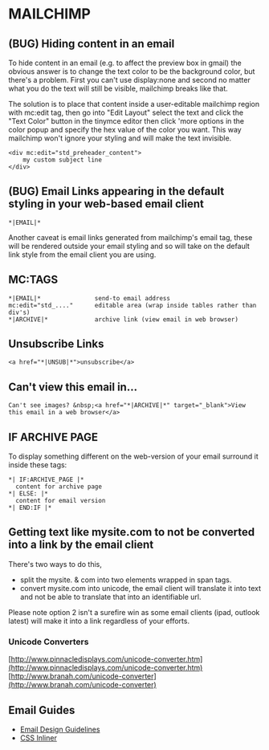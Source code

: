 # MAILCHIMP

## (BUG) Hiding content in an email

To hide content in an email (e.g. to affect the preview box in gmail) the obvious answer is to change the text color to be the background color, but there's a problem.
First you can't use display:none and second no matter what you do the text will still be visible, mailchimp breaks like that.

The solution is to place that content inside a user-editable mailchimp region with mc:edit tag, then go into "Edit Layout" select the text and click the "Text Color" button in the tinymce editor then click 'more options in the color popup and specify the hex value of the color you want.
This way mailchimp won't ignore your styling and will make the text invisible.

    <div mc:edit="std_preheader_content">
        my custom subject line
    </div>

## (BUG) Email Links appearing in the default styling in your web-based email client

    *|EMAIL|*

Another caveat is email links generated from mailchimp's email tag, these will be rendered outside your email styling and so will take on the default link style from the email client you are using.

## MC:TAGS

    *|EMAIL|*               send-to email address
    mc:edit="std_...."      editable area (wrap inside tables rather than div's)
    *|ARCHIVE|*             archive link (view email in web browser)

## Unsubscribe Links

    <a href="*|UNSUB|*">unsubscribe</a>

## Can't view this email in...

    Can't see images? &nbsp;<a href="*|ARCHIVE|*" target="_blank">View this email in a web browser</a>

## IF ARCHIVE PAGE

To display something different on the web-version of your email surround it inside these tags:

    *| IF:ARCHIVE_PAGE |*
      content for archive page
    *| ELSE: |*
      content for email version
    *| END:IF |*

## Getting text like mysite.com to not be converted into a link by the email client

There's two ways to do this,

* split the mysite. & com into two elements wrapped in span tags.
* convert mysite.com into unicode, the email client will translate it into text and not be able to translate that into an identifiable url.

Please note option 2 isn't a surefire win as some email clients (ipad, outlook latest) will make it into a link regardless of your efforts.

### Unicode Converters

[http://www.pinnacledisplays.com/unicode-converter.htm](http://www.pinnacledisplays.com/unicode-converter.htm)
[http://www.branah.com/unicode-converter](http://www.branah.com/unicode-converter)

## Email Guides

* [Email Design Guidelines](http://www.campaignmonitor.com/resources/will-it-work/guidelines/)
* [CSS Inliner](http://beaker.mailchimp.com/inline-css)
